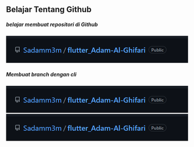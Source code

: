 ## Belajar Tentang Github
##### belajar membuat repositori di Github 
![](Screeshoots/priorita%201.0.png)
##### Membuat branch dengan cli
![](Screeshoots/priorita%201.0.png)
![](Screeshoots/priorita%201.0.png)
